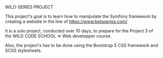 WILD-SERIES PROJECT

This project's goal is to learn how to manipulate the Symfony framework by creating a website in the line of https://www.betaseries.com/

It is a solo project, conducted over 10 days, to prepare for the Project 3 of the WILD CODE SCHOOL => Web developper course.

Also, the project's has to be done using the Bootstrap 5 CSS framework and SCSS stylesheets.
